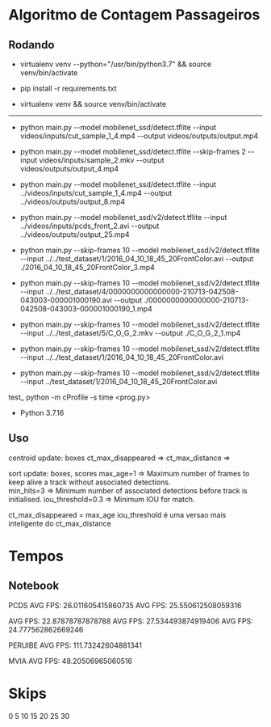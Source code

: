 # Algoritmo de Contagem Passageiros

## Rodando

- virtualenv venv --python="/usr/bin/python3.7" && source venv/bin/activate

- pip install -r requirements.txt

- virtualenv venv && source venv/bin/activate 

-----------------

- python main.py --model mobilenet_ssd/detect.tflite --input videos/inputs/cut_sample_1_4.mp4 --output videos/outputs/output.mp4

- python main.py --model mobilenet_ssd/detect.tflite --skip-frames 2 --input videos/inputs/sample_2.mkv --output videos/outputs/output_4.mp4

- python main.py --model mobilenet_ssd/detect.tflite --input ../videos/inputs/cut_sample_1_4.mp4 --output ../videos/outputs/output_8.mp4

- python main.py --model mobilenet_ssd/v2/detect.tflite --input ../videos/inputs/pcds_front_2.avi --output ../videos/outputs/output_25.mp4

- python main.py --skip-frames 10 --model mobilenet_ssd/v2/detect.tflite --input ../../test_dataset/1/2016_04_10_18_45_20FrontColor.avi --output ./2016_04_10_18_45_20FrontColor_3.mp4

- python main.py --skip-frames 10 --model mobilenet_ssd/v2/detect.tflite --input ../../test_dataset/4/0000000000000000-210713-042508-043003-000001000190.avi --output ./0000000000000000-210713-042508-043003-000001000190_1.mp4

- python main.py --skip-frames 10 --model mobilenet_ssd/v2/detect.tflite --input ../../test_dataset/5/C_O_G_2.mkv --output ./C_O_G_2_1.mp4

- python main.py --skip-frames 10 --model mobilenet_ssd/v2/detect.tflite --input ../../test_dataset/1/2016_04_10_18_45_20FrontColor.avi

- python main.py --skip-frames 10 --model mobilenet_ssd/v2/detect.tflite --input ../test_dataset/1/2016_04_10_18_45_20FrontColor.avi

test_ python -m cProfile -s time <prog.py>

- Python 3.7.16 

## Uso

centroid
	update: boxes
	ct_max_disappeared =>
	ct_max_distance    =>

sort
	update: boxes, scores
	max_age=1  	  => Maximum number of frames to keep alive a track without associated detections.	
	min_hits=3	  => Minimum number of associated detections before track is initialised.
	iou_threshold=0.3 => Minimum IOU for match.

ct_max_disappeared = max_age
iou_threshold é uma versao mais inteligente do ct_max_distance

# Tempos

## Notebook 

PCDS
AVG FPS: 26.011605415860735
AVG FPS: 25.550612508059316

AVG FPS: 22.87878787878788
AVG FPS: 27.534493874919406
AVG FPS: 24.777562862669246

PERUIBE
AVG FPS: 111.73242604881341

MVIA
AVG FPS: 48.20506965060516

# Skips

0 5 10 15 20 25 30

